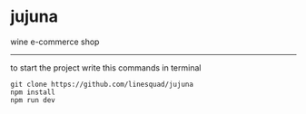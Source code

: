 # jujuna

wine e-commerce shop

---
to start the project write this commands in terminal

    git clone https://github.com/linesquad/jujuna
    npm install
    npm run dev
